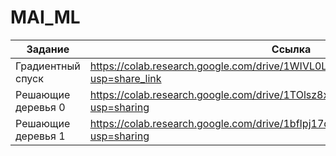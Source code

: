 # MAI_ML

| Задание | Ссылка |
|---|---|
| Градиентный спуск | https://colab.research.google.com/drive/1WIVL0LZnj7_wRXLVRihg22quJEzj5ZGz?usp=share_link |
| Решающие деревья 0 | https://colab.research.google.com/drive/1TOlsz8x6rtHXOaFxQvFglfSWkNgcpY02?usp=sharing |
| Решающие деревья 1 | https://colab.research.google.com/drive/1bfIpj17dZ9RWASXYA60mRN1JvKGkcuzL?usp=sharing |
